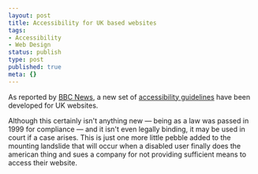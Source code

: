 ```yaml
---
layout: post
title: Accessibility for UK based websites
tags:
- Accessibility
- Web Design
status: publish
type: post
published: true
meta: {}
---
```

As reported by [BBC News](http://news.bbc.co.uk/), a new set of [accessibility guidelines](http://news.bbc.co.uk/1/hi/technology/4783686.stm) have been developed for UK websites.

Although this certainly isn't anything new — being as a law was passed in 1999 for compliance — and it isn't even legally binding, it may be used in court if a case arises. This is just one more little pebble added to the mounting landslide that will occur when a disabled user finally does the american thing and sues a company for not providing sufficient means to access their website.
